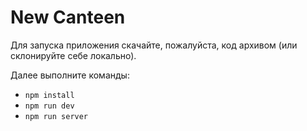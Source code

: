 # New Canteen
Для запуска приложения скачайте, пожалуйста, код архивом (или склонируйте себе локально).

Далее выполните команды:
* ```npm install```
* ```npm run dev```
* ```npm run server```
